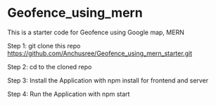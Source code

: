 # Geofence_using_mern
This is a starter code for Geofence using Google map, MERN


Step 1: git clone this repo https://github.com/Anchusree/Geofence_using_mern_starter.git

Step 2: cd to the cloned repo

Step 3: Install the Application with npm install for frontend and server

Step 4: Run the Application with npm start
